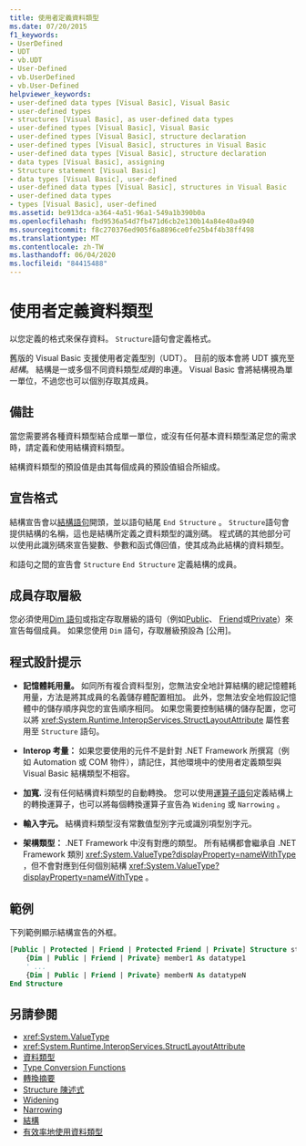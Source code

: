 ```yaml
---
title: 使用者定義資料類型
ms.date: 07/20/2015
f1_keywords:
- UserDefined
- UDT
- vb.UDT
- User-Defined
- vb.UserDefined
- vb.User-Defined
helpviewer_keywords:
- user-defined data types [Visual Basic], Visual Basic
- user-defined types
- structures [Visual Basic], as user-defined data types
- user-defined types [Visual Basic], Visual Basic
- user-defined types [Visual Basic], structure declaration
- user-defined types [Visual Basic], structures in Visual Basic
- user-defined data types [Visual Basic], structure declaration
- data types [Visual Basic], assigning
- Structure statement [Visual Basic]
- data types [Visual Basic], user-defined
- user-defined data types [Visual Basic], structures in Visual Basic
- user-defined data types
- types [Visual Basic], user-defined
ms.assetid: be913dca-a364-4a51-96a1-549a1b390b0a
ms.openlocfilehash: fbd9536a54d7fb471d6cb2e130b14a84e40a4940
ms.sourcegitcommit: f8c270376ed905f6a8896ce0fe25b4f4b38ff498
ms.translationtype: MT
ms.contentlocale: zh-TW
ms.lasthandoff: 06/04/2020
ms.locfileid: "84415488"
---
```

# <a name="user-defined-data-type"></a>使用者定義資料類型

以您定義的格式來保存資料。 `Structure`語句會定義格式。

舊版的 Visual Basic 支援使用者定義型別（UDT）。 目前的版本會將 UDT 擴充至*結構*。 結構是一或多個不同資料類型*成員*的串連。 Visual Basic 會將結構視為單一單位，不過您也可以個別存取其成員。

## <a name="remarks"></a>備註

當您需要將各種資料類型結合成單一單位，或沒有任何基本資料類型滿足您的需求時，請定義和使用結構資料類型。

結構資料類型的預設值是由其每個成員的預設值組合所組成。

## <a name="declaration-format"></a>宣告格式

結構宣告會以[結構語句](../statements/structure-statement.md)開頭，並以語句結尾 `End Structure` 。 `Structure`語句會提供結構的名稱，這也是結構所定義之資料類型的識別碼。 程式碼的其他部分可以使用此識別碼來宣告變數、參數和函式傳回值，使其成為此結構的資料類型。

和語句之間的宣告會 `Structure` `End Structure` 定義結構的成員。

## <a name="member-access-levels"></a>成員存取層級

您必須使用[Dim 語句](../statements/dim-statement.md)或指定存取層級的語句（例如[Public](../modifiers/public.md)、 [Friend](../modifiers/friend.md)或[Private](../modifiers/private.md)）來宣告每個成員。 如果您使用 `Dim` 語句，存取層級預設為 [公用]。

## <a name="programming-tips"></a>程式設計提示

- **記憶體耗用量。** 如同所有複合資料型別，您無法安全地計算結構的總記憶體耗用量，方法是將其成員的名義儲存體配置相加。 此外，您無法安全地假設記憶體中的儲存順序與您的宣告順序相同。 如果您需要控制結構的儲存配置，您可以將 <xref:System.Runtime.InteropServices.StructLayoutAttribute> 屬性套用至 `Structure` 語句。

- **Interop 考量：** 如果您要使用的元件不是針對 .NET Framework 所撰寫（例如 Automation 或 COM 物件），請記住，其他環境中的使用者定義類型與 Visual Basic 結構類型不相容。

- **加寬.** 沒有任何結構資料類型的自動轉換。 您可以使用[運算子語句](../statements/operator-statement.md)定義結構上的轉換運算子，也可以將每個轉換運算子宣告為 `Widening` 或 `Narrowing` 。

- **輸入字元。** 結構資料類型沒有常數值型別字元或識別項型別字元。

- **架構類型：** .NET Framework 中沒有對應的類型。 所有結構都會繼承自 .NET Framework 類別 <xref:System.ValueType?displayProperty=nameWithType> ，但不會對應到任何個別結構 <xref:System.ValueType?displayProperty=nameWithType> 。

## <a name="example"></a>範例

下列範例顯示結構宣告的外框。

```vb
[Public | Protected | Friend | Protected Friend | Private] Structure structname
    {Dim | Public | Friend | Private} member1 As datatype1
    ' ...
    {Dim | Public | Friend | Private} memberN As datatypeN
End Structure
```

## <a name="see-also"></a>另請參閱

- <xref:System.ValueType>
- <xref:System.Runtime.InteropServices.StructLayoutAttribute>
- [資料類型](index.md)
- [Type Conversion Functions](../functions/type-conversion-functions.md)
- [轉換摘要](../keywords/conversion-summary.md)
- [Structure 陳述式](../statements/structure-statement.md)
- [Widening](../modifiers/widening.md)
- [Narrowing](../modifiers/narrowing.md)
- [結構](../../programming-guide/language-features/data-types/structures.md)
- [有效率地使用資料類型](../../programming-guide/language-features/data-types/efficient-use-of-data-types.md)
